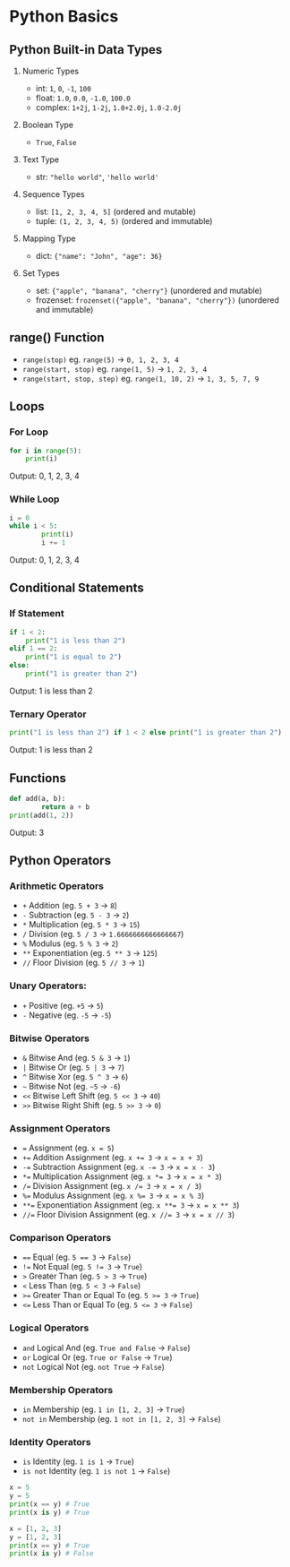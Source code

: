 # Python Basics

## Python Built-in Data Types

1. Numeric Types

   - int: `1`, `0`, `-1`, `100`
   - float: `1.0`, `0.0`, `-1.0`, `100.0`
   - complex: `1+2j`, `1-2j`, `1.0+2.0j`, `1.0-2.0j`

2. Boolean Type

   - `True`, `False`

3. Text Type

   - str: `"hello world"`, `'hello world'`

4. Sequence Types

   - list: `[1, 2, 3, 4, 5]` (ordered and mutable)
   - tuple: `(1, 2, 3, 4, 5)` (ordered and immutable)

5. Mapping Type

   - dict: `{"name": "John", "age": 36}`

6. Set Types
   - set: `{"apple", "banana", "cherry"}` (unordered and mutable)
   - frozenset: `frozenset({"apple", "banana", "cherry"})` (unordered and immutable)

## range() Function

- `range(stop)` eg. `range(5)` -> `0, 1, 2, 3, 4`
- `range(start, stop)` eg. `range(1, 5)` -> `1, 2, 3, 4`
- `range(start, stop, step)` eg. `range(1, 10, 2)` -> `1, 3, 5, 7, 9`

## Loops

### For Loop

```python
for i in range(5):
    print(i)
```

Output: 0, 1, 2, 3, 4

### While Loop

```python
i = 0
while i < 5:
		print(i)
		i += 1
```

Output: 0, 1, 2, 3, 4

## Conditional Statements

### If Statement

```python
if 1 < 2:
    print("1 is less than 2")
elif 1 == 2:
    print("1 is equal to 2")
else:
    print("1 is greater than 2")
```

Output: 1 is less than 2

### Ternary Operator

```python
print("1 is less than 2") if 1 < 2 else print("1 is greater than 2")
```

Output: 1 is less than 2

## Functions

```python
def add(a, b):
		return a + b
print(add(1, 2))
```

Output: 3

## Python Operators

### Arithmetic Operators

- `+` Addition (eg. `5 + 3` -> `8`)
- `-` Subtraction (eg. `5 - 3` -> `2`)
- `*` Multiplication (eg. `5 * 3` -> `15`)
- `/` Division (eg. `5 / 3` -> `1.6666666666666667`)
- `%` Modulus (eg. `5 % 3` -> `2`)
- `**` Exponentiation (eg. `5 ** 3` -> `125`)
- `//` Floor Division (eg. `5 // 3` -> `1`)

### Unary Operators:

- `+` Positive (eg. `+5` -> `5`)
- `-` Negative (eg. `-5` -> `-5`)

### Bitwise Operators

- `&` Bitwise And (eg. `5 & 3` -> `1`)
- `|` Bitwise Or (eg. `5 | 3` -> `7`)
- `^` Bitwise Xor (eg. `5 ^ 3` -> `6`)
- `~` Bitwise Not (eg. `~5` -> `-6`)
- `<<` Bitwise Left Shift (eg. `5 << 3` -> `40`)
- `>>` Bitwise Right Shift (eg. `5 >> 3` -> `0`)

### Assignment Operators

- `=` Assignment (eg. `x = 5`)
- `+=` Addition Assignment (eg. `x += 3` -> `x = x + 3`)
- `-=` Subtraction Assignment (eg. `x -= 3` -> `x = x - 3`)
- `*=` Multiplication Assignment (eg. `x *= 3` -> `x = x * 3`)
- `/=` Division Assignment (eg. `x /= 3` -> `x = x / 3`)
- `%=` Modulus Assignment (eg. `x %= 3` -> `x = x % 3`)
- `**=` Exponentiation Assignment (eg. `x **= 3` -> `x = x ** 3`)
- `//=` Floor Division Assignment (eg. `x //= 3` -> `x = x // 3`)

### Comparison Operators

- `==` Equal (eg. `5 == 3` -> `False`)
- `!=` Not Equal (eg. `5 != 3` -> `True`)
- `>` Greater Than (eg. `5 > 3` -> `True`)
- `<` Less Than (eg. `5 < 3` -> `False`)
- `>=` Greater Than or Equal To (eg. `5 >= 3` -> `True`)
- `<=` Less Than or Equal To (eg. `5 <= 3` -> `False`)

### Logical Operators

- `and` Logical And (eg. `True and False` -> `False`)
- `or` Logical Or (eg. `True or False` -> `True`)
- `not` Logical Not (eg. `not True` -> `False`)

### Membership Operators

- `in` Membership (eg. `1 in [1, 2, 3]` -> `True`)
- `not in` Membership (eg. `1 not in [1, 2, 3]` -> `False`)

### Identity Operators

- `is` Identity (eg. `1 is 1` -> `True`)
- `is not` Identity (eg. `1 is not 1` -> `False`)

```python
x = 5
y = 5
print(x == y) # True
print(x is y) # True

x = [1, 2, 3]
y = [1, 2, 3]
print(x == y) # True
print(x is y) # False
```
